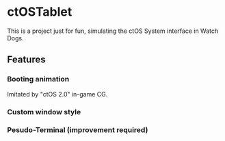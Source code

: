 # ctOSTablet
This is a project just for fun, simulating the ctOS System interface in Watch Dogs.

## Features
### Booting animation
Imitated by "ctOS 2.0" in-game CG.
### Custom window style
### Pesudo-Terminal (improvement required)
